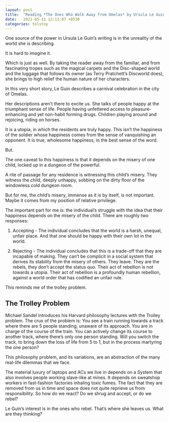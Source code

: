 ```yaml
---
layout: post
title:  "Reading *The Ones Who Walk Away from Omelas* by Ursula Le Guin"
date:   2021-05-11 12:11:07 +0530
categories: tolstoy
---
```


One source of the power in Ursula Le Guin’s writing is in the unreality of the world she is describing.  

It is hard to imagine it.  

Which is just as well. By taking the reader away from the familiar, and from fascinating tropes such as the magical carpets and the Disc-shaped world and the luggage that follows its owner (as Terry Pratchett’s Discworld does), she brings to high relief the human nature of her characters.  

In this very short story, Le Guin describes a carnival celebration in the city of Omelas.   

Her descriptions aren’t there to excite us. She talks of people happy at the triumphant sense of life. People having unfettered access to pleasure-enhancing and yet non-habit forming drugs. Children playing around and rejoicing, riding on horses.  

It is a utopia, in which the residents are truly happy. This isn’t the happiness of the soldier whose happiness comes from the sense of vanquishing an opponent. It is true, wholesome happiness, in the best sense of the word.  

But.  

The one caveat to this happiness is that it depends on the misery of one child, locked up in a dungeon of the powerful.  

A rite of passage for any residence is witnessing this child’s misery. They witness the child, deeply unhappy, sobbing on the dirty floor of the windowless cold dungeon room.  

But for me, the child’s misery, immense as it is by itself, is not important. Maybe it comes from my position of relative privilege.  

The important part for me is: the individual’s struggle with the idea that their happiness depends on the misery of the child. There are roughly two responses:  

1. Accepting - The individual concludes that the world is a harsh, unequal, unfair place. And that one should be happy with their own lot in the world.  

2. Rejecting - The individual concludes that this is a trade-off that they are incapable of making. They can’t be complicit in a social system that derives its stability from the misery of others. They leave. They are the rebels, they don’t accept the status quo. Their act of rebellion is not towards a utopia. Their act of rebellion is a profoundly human rebellion, against a world order that has codified an unfair rule.  

This reminds me of the trolley problem.   

## The Trolley Problem  

Michael Sandel introduces his Harvard philosophy lectures with the Trolley problem. The crux of the problem is: You see a train running towards a track where there are 5 people standing, unaware of its approach. You are in charge of the course of the train. You can actively change its course to another track, where there’s only one person standing. Will you switch the track, to bring down the loss of life from 5 to 1, but in the process martyring the one person?  

This philosophy problem, and its variations, are an abstraction of the many real-life dilemmas that we face.  

The material luxury of laptops and ACs we live in depends on a System that also involves people working slave-like at mines. It depends on sweatshop workers in fast-fashion factories inhaling toxic fumes. The fact that they are removed from us in time and space does not quite reprieve us from responsibility. So how do we react? Do we shrug and accept, or do we rebel?  

Le Guin’s interest is in the ones who rebel. That’s where she leaves us. What are they thinking?  
